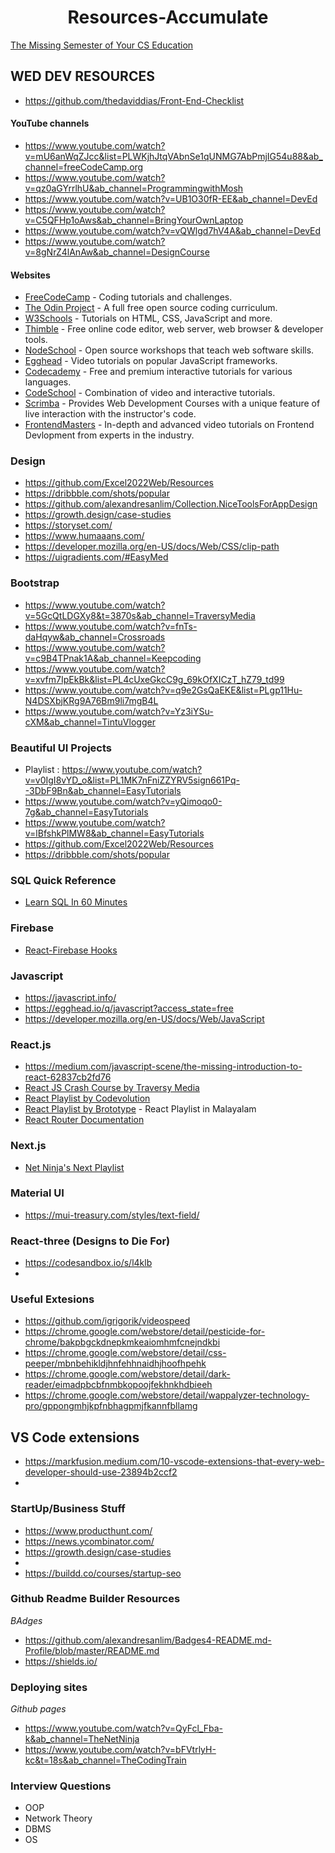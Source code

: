  <h1 align="center">Resources-Accumulate </h1>
 
 [The Missing Semester of Your CS Education](https://missing.csail.mit.edu)
 <h2>WED DEV RESOURCES</h2> 
 
 - https://github.com/thedaviddias/Front-End-Checklist
#### YouTube channels

- https://www.youtube.com/watch?v=mU6anWqZJcc&list=PLWKjhJtqVAbnSe1qUNMG7AbPmjIG54u88&ab_channel=freeCodeCamp.org
- https://www.youtube.com/watch?v=qz0aGYrrlhU&ab_channel=ProgrammingwithMosh
- https://www.youtube.com/watch?v=UB1O30fR-EE&ab_channel=DevEd
- https://www.youtube.com/watch?v=C5QFHp1oAws&ab_channel=BringYourOwnLaptop
- https://www.youtube.com/watch?v=vQWlgd7hV4A&ab_channel=DevEd
- https://www.youtube.com/watch?v=8gNrZ4lAnAw&ab_channel=DesignCourse


#### Websites

 * [FreeCodeCamp](http://freecodecamp.com) - Coding tutorials and challenges.
 * [The Odin Project](https://www.theodinproject.com/) - A full free open source coding curriculum.
 * [W3Schools](https://www.w3schools.com/) - Tutorials on HTML, CSS, JavaScript and more.
 * [Thimble](https://thimble.mozilla.org/en-US/) - Free online code editor, web server, web browser & developer tools.
 * [NodeSchool](https://nodeschool.io) - Open source workshops that teach web software skills.
 * [Egghead](https://egghead.io/) - Video tutorials on popular JavaScript frameworks.
 * [Codecademy](https://www.codecademy.com/) - Free and premium interactive tutorials for various languages.
 * [CodeSchool](https://www.codeschool.com/) - Combination of video and interactive tutorials.
 * [Scrimba](https://scrimba.com/) - Provides Web Development Courses with a unique feature of live interaction with the instructor's code.
 * [FrontendMasters](https://frontendmasters.com/) - In-depth and advanced video tutorials on Frontend Devlopment from experts in the industry.
 
 ### Design 
- https://github.com/Excel2022Web/Resources
- https://dribbble.com/shots/popular
- https://github.com/alexandresanlim/Collection.NiceToolsForAppDesign 
- https://growth.design/case-studies
- https://storyset.com/
- https://www.humaaans.com/
- https://developer.mozilla.org/en-US/docs/Web/CSS/clip-path
- https://uigradients.com/#EasyMed
 
 
### Bootstrap

- https://www.youtube.com/watch?v=5GcQtLDGXy8&t=3870s&ab_channel=TraversyMedia
- https://www.youtube.com/watch?v=fnTs-daHqyw&ab_channel=Crossroads
- https://www.youtube.com/watch?v=c9B4TPnak1A&ab_channel=Keepcoding
- https://www.youtube.com/watch?v=xvfm7IpEkBk&list=PL4cUxeGkcC9g_69kOfXICzT_hZ79_td99
- https://www.youtube.com/watch?v=q9e2GsQaEKE&list=PLgp11Hu-N4DSXbjKRg9A76Bm9li7mgB4L
- https://www.youtube.com/watch?v=Yz3iYSu-cXM&ab_channel=TintuVlogger

### Beautiful UI Projects

- Playlist : https://www.youtube.com/watch?v=v0IgI8vYD_o&list=PL1MK7nFniZZYRV5sign661Pq--3DbF9Bn&ab_channel=EasyTutorials
- https://www.youtube.com/watch?v=yQimoqo0-7g&ab_channel=EasyTutorials
- https://www.youtube.com/watch?v=lBfshkPlMW8&ab_channel=EasyTutorials 
- https://github.com/Excel2022Web/Resources
- https://dribbble.com/shots/popular

### SQL Quick Reference
- [Learn SQL In 60 Minutes](https://www.youtube.com/watch?v=p3qvj9hO_Bo&list=PLZlA0Gpn_vH85jM1TWO6TdCtSr6ruglWn&index=3)

### Firebase
- [React-Firebase Hooks](https://github.com/CSFrequency/react-firebase-hooks)

### Javascript 

- https://javascript.info/
- https://egghead.io/q/javascript?access_state=free
- https://developer.mozilla.org/en-US/docs/Web/JavaScript

### React.js
- https://medium.com/javascript-scene/the-missing-introduction-to-react-62837cb2fd76
- [React JS Crash Course by Traversy Media](https://www.youtube.com/watch?v=w7ejDZ8SWv8&t=4573s)
- [React Playlist by Codevolution](https://www.youtube.com/playlist?list=PLC3y8-rFHvwgg3vaYJgHGnModB54rxOk3)
- [React Playlist by Brototype](https://www.youtube.com/playlist?list=PLY-ecO2csVHfgVM9sChmUirqK7BXUBX9P) - React Playlist in Malayalam
- [React Router Documentation](https://reactrouter.com/en/main/start/tutorial)

### Next.js
- [Net Ninja's Next Playlist](https://www.youtube.com/watch?v=A63UxsQsEbU&list=PL4cUxeGkcC9g9gP2onazU5-2M-AzA8eBw)

### Material UI 
- https://mui-treasury.com/styles/text-field/

### React-three   (Designs to Die For)
- https://codesandbox.io/s/l4klb
-

### Useful Extesions 

- https://github.com/igrigorik/videospeed
- https://chrome.google.com/webstore/detail/pesticide-for-chrome/bakpbgckdnepkmkeaiomhmfcnejndkbi
- https://chrome.google.com/webstore/detail/css-peeper/mbnbehikldjhnfehhnaidhjhoofhpehk
- https://chrome.google.com/webstore/detail/dark-reader/eimadpbcbfnmbkopoojfekhnkhdbieeh
- https://chrome.google.com/webstore/detail/wappalyzer-technology-pro/gppongmhjkpfnbhagpmjfkannfbllamg

 ## VS Code extensions

  - https://markfusion.medium.com/10-vscode-extensions-that-every-web-developer-should-use-23894b2ccf2
  -
  
  
### StartUp/Business Stuff
 
- https://www.producthunt.com/
- https://news.ycombinator.com/
- https://growth.design/case-studies
- 
- https://buildd.co/courses/startup-seo

### Github Readme Builder Resources
*BAdges*
- https://github.com/alexandresanlim/Badges4-README.md-Profile/blob/master/README.md
- https://shields.io/

### Deploying sites

*Github pages*

- https://www.youtube.com/watch?v=QyFcl_Fba-k&ab_channel=TheNetNinja
- https://www.youtube.com/watch?v=bFVtrlyH-kc&t=18s&ab_channel=TheCodingTrain

### Interview Questions
- OOP
- Network Theory
- DBMS
- OS



